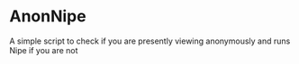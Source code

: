# AnonNipe
A simple script to check if you are presently viewing anonymously and runs Nipe if you are not
